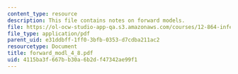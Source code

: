 ```yaml
---
content_type: resource
description: This file contains notes on forward models.
file: https://ol-ocw-studio-app-qa.s3.amazonaws.com/courses/12-864-inference-from-data-and-models-spring-2005/4115ba3f667bb30a6b2df47342ae99f1_forward_modl_4_8.pdf
file_type: application/pdf
parent_uid: e31ddbff-1ff0-3bfb-0353-d7cdba211ac2
resourcetype: Document
title: forward_modl_4_8.pdf
uid: 4115ba3f-667b-b30a-6b2d-f47342ae99f1
---
```

